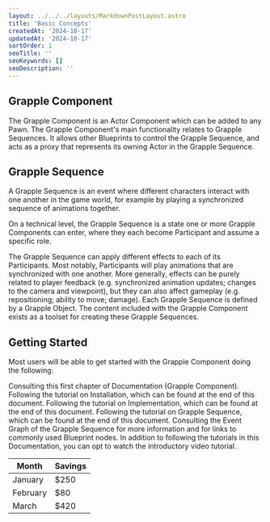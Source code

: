 ```yaml
---
layout: ../../../layouts/MarkdownPostLayout.astro
title: 'Basic Concepts'
createdAt: '2024-10-17'
updatedAt: '2024-10-17'
sortOrder: 1
seoTitle: ''
seoKeywords: []
seoDescription: ''
---
```


## Grapple Component

The Grapple Component is an Actor Component which can be added to any Pawn. The Grapple Component's main functionality relates to Grapple Sequences. It allows other Blueprints to control the Grapple Sequence, and acts as a proxy that represents its owning Actor in the Grapple Sequence.

## Grapple Sequence

A Grapple Sequence is an event where different characters interact with one another in the game world, for example by playing a synchronized sequence of animations together.

On a technical level, the Grapple Sequence is a state one or more Grapple Components can enter, where they each become Participant and assume a specific role.

The Grapple Sequence can apply different effects to each of its Participants. Most notably, Participants will play animations that are synchronized with one another. More generally, effects can be purely related to player feedback (e.g. synchronized animation updates; changes to the camera and viewpoint), but they can also affect gameplay (e.g. repositioning; ability to move; damage). Each Grapple Sequence is defined by a Grapple Object. The content included with the Grapple Component exists as a toolset for creating these Grapple Sequences.

## Getting Started

Most users will be able to get started with the Grapple Component doing the following:

Consulting this first chapter of Documentation (Grapple Component).
Following the tutorial on Installation, which can be found at the end of this document.
Following the tutorial on Implementation, which can be found at the end of this document.
Following the tutorial on Grapple Sequence, which can be found at the end of this document.
Consulting the Event Graph of the Grapple Sequence for more information and for links to commonly used Blueprint nodes.
In addition to following the tutorials in this Documentation, you can opt to watch the introductory video tutorial.

| Month    | Savings |
| -------- | ------- |
| January  | $250    |
| February | $80     |
| March    | $420    |
